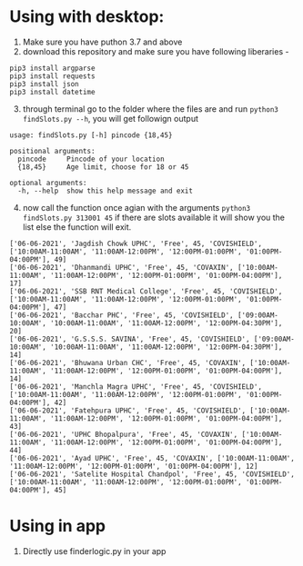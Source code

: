 # Using with  desktop:
1. Make sure you have puthon 3.7 and above
2. download this repository and make sure you have following liberaries - 
```
pip3 install argparse
pip3 install requests
pip3 install json
pip3 install datetime
```
3. through terminal go to the folder where the files are and run ` python3 findSlots.py --h `, you will get followign output
```
usage: findSlots.py [-h] pincode {18,45}

positional arguments:
  pincode     Pincode of your location
  {18,45}     Age limit, choose for 18 or 45

optional arguments:
  -h, --help  show this help message and exit
  ```
  4. now call the function once agian with the arguments ` python3 findSlots.py 313001 45 ` 
  if there are slots available it will show you the list else the function will exit.
  ```
  ['06-06-2021', 'Jagdish Chowk UPHC', 'Free', 45, 'COVISHIELD', ['10:00AM-11:00AM', '11:00AM-12:00PM', '12:00PM-01:00PM', '01:00PM-04:00PM'], 49]
['06-06-2021', 'Dhanmandi UPHC', 'Free', 45, 'COVAXIN', ['10:00AM-11:00AM', '11:00AM-12:00PM', '12:00PM-01:00PM', '01:00PM-04:00PM'], 17]
['06-06-2021', 'SSB RNT Medical College', 'Free', 45, 'COVISHIELD', ['10:00AM-11:00AM', '11:00AM-12:00PM', '12:00PM-01:00PM', '01:00PM-04:00PM'], 47]
['06-06-2021', 'Bacchar PHC', 'Free', 45, 'COVISHIELD', ['09:00AM-10:00AM', '10:00AM-11:00AM', '11:00AM-12:00PM', '12:00PM-04:30PM'], 20]
['06-06-2021', 'G.S.S.S. SAVINA', 'Free', 45, 'COVISHIELD', ['09:00AM-10:00AM', '10:00AM-11:00AM', '11:00AM-12:00PM', '12:00PM-04:30PM'], 14]
['06-06-2021', 'Bhuwana Urban CHC', 'Free', 45, 'COVAXIN', ['10:00AM-11:00AM', '11:00AM-12:00PM', '12:00PM-01:00PM', '01:00PM-04:00PM'], 14]
['06-06-2021', 'Manchla Magra UPHC', 'Free', 45, 'COVISHIELD', ['10:00AM-11:00AM', '11:00AM-12:00PM', '12:00PM-01:00PM', '01:00PM-04:00PM'], 42]
['06-06-2021', 'Fatehpura UPHC', 'Free', 45, 'COVISHIELD', ['10:00AM-11:00AM', '11:00AM-12:00PM', '12:00PM-01:00PM', '01:00PM-04:00PM'], 43]
['06-06-2021', 'UPHC Bhopalpura', 'Free', 45, 'COVAXIN', ['10:00AM-11:00AM', '11:00AM-12:00PM', '12:00PM-01:00PM', '01:00PM-04:00PM'], 44]
['06-06-2021', 'Ayad UPHC', 'Free', 45, 'COVAXIN', ['10:00AM-11:00AM', '11:00AM-12:00PM', '12:00PM-01:00PM', '01:00PM-04:00PM'], 12]
['06-06-2021', 'Satelite Hospital Chandpol', 'Free', 45, 'COVISHIELD', ['10:00AM-11:00AM', '11:00AM-12:00PM', '12:00PM-01:00PM', '01:00PM-04:00PM'], 45]
```


# Using in app
1. Directly use finderlogic.py in your app